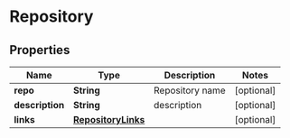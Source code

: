 

# Repository

## Properties

Name | Type | Description | Notes
------------ | ------------- | ------------- | -------------
**repo** | **String** | Repository name |  [optional]
**description** | **String** | description |  [optional]
**links** | [**RepositoryLinks**](RepositoryLinks.md) |  |  [optional]




